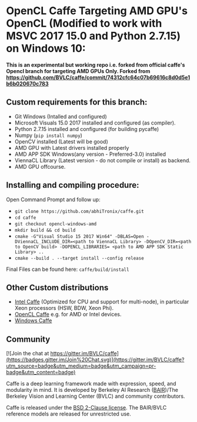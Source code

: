 # OpenCL Caffe Targeting AMD GPU's OpenCL (Modified to work with MSVC 2017 15.0 and Python 2.7.15) on Windows 10:

**This is an experimental but working repo i.e. forked from official caffe's Opencl branch for targeting AMD GPUs Only. Forked from https://github.com/BVLC/caffe/commit/74312cfc64c07b69616c8d0d5e1b6b020670c783**

## Custom requirements for this branch:

- Git Windows (Intalled and configured)
- Microsoft Visuals 15.0 2017 installed and configured (as compiler).
- Python 2.7.15 installed and configured (for building pycaffe)
- Numpy (`pip install numpy`)
- OpenCV installed (Latest will be good)
- AMD GPU with Latest drivers installed properly
- AMD APP SDK Windows(any version - Preferred-3.0) installed
- ViennaCL Library (Latest version - do not compile or install) as backend.
- AMD GPU offcourse.

## Installing and compiling procedure:
Open Command Prompt and follow up:
- `git clone https://github.com/abhiTronix/caffe.git`
- `cd caffe`
- `git checkout opencl-windows-amd`
- `mkdir build && cd build`
- `cmake -G"Visual Studio 15 2017 Win64" -DBLAS=Open -DViennaCL_INCLUDE_DIR=<path to ViennaCL Library> -DOpenCV_DIR=<path to OpenCV build> -DOPENCL_LIBRARIES= <path to AMD APP SDK Static Library> ..`
- `cmake --build . --target install --config release`

Final Files can be found here: `caffe/build/install`


## Other Custom distributions

- [Intel Caffe](https://github.com/BVLC/caffe/tree/intel) (Optimized for CPU and support for multi-node), in particular Xeon processors (HSW, BDW, Xeon Phi).
- [OpenCL Caffe](https://github.com/BVLC/caffe/tree/opencl) e.g. for AMD or Intel devices.
- [Windows Caffe](https://github.com/BVLC/caffe/tree/windows)

## Community

[![Join the chat at https://gitter.im/BVLC/caffe](https://badges.gitter.im/Join%20Chat.svg)](https://gitter.im/BVLC/caffe?utm_source=badge&utm_medium=badge&utm_campaign=pr-badge&utm_content=badge)

Caffe is a deep learning framework made with expression, speed, and modularity in mind.
It is developed by Berkeley AI Research ([BAIR](http://bair.berkeley.edu))/The Berkeley Vision and Learning Center (BVLC) and community contributors.

Caffe is released under the [BSD 2-Clause license](https://github.com/BVLC/caffe/blob/master/LICENSE).
The BAIR/BVLC reference models are released for unrestricted use.
